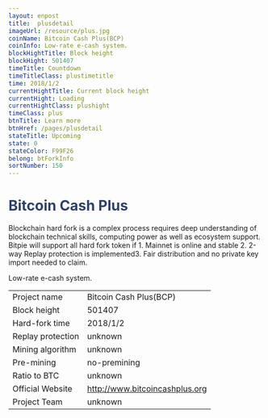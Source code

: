 ```yaml
---
layout: enpost
title:  plusdetail
imageUrl: /resource/plus.jpg
coinName: Bitcoin Cash Plus(BCP)
coinInfo: Low-rate e-cash system.
blockHightTitle: Block height
blockHight: 501407
timeTitle: Countdown
timeTitleClass: plustimetitle
time: 2018/1/2
currentHightTitle: Current block height
currentHight: Loading
currentHightClass: plushight
timeClass: plus
btnTitle: Learn more
btnHref: /pages/plusdetail
stateTitle: Upcoming
state: 0
stateColor: F99F26
belong: btForkInfo
sortNumber: 150
---
```

<h1 style="color: #2F416A">Bitcoin Cash Plus</h1>
<p class="summarytxt">Blockchain hard fork is a complex process requires deep understanding of blockchain technical skills, computing power as well as ecosystem support. Bitpie will support all hard fork token if 1. Mainnet is online and stable 2. 2-way Replay protection is implemented3. Fair distribution and no private key import needed to claim.
</p>
<p>Low-rate e-cash system.
</p>
<table class="center">
  <tbody>
    <tr>
        <td class="tablehalf">Project name</td>
        <td class="tablehalf">Bitcoin Cash Plus(BCP)</td>
    </tr>
    <tr>
        <td>Block height</td>
        <td>501407</td>
    </tr>
    <tr>
        <td>Hard-fork time</td>
        <td>2018/1/2</td>
    </tr>
    <tr>
        <td>Replay protection</td>
        <td>unknown</td>
    </tr>
    <tr>
        <td>Mining algorithm</td>
        <td>unknown</td>
    </tr>
    <tr>
        <td>Pre-mining</td>
        <td>no-premining</td>
    </tr>
    <tr>
        <td>Ratio to BTC</td>
        <td>unknown</td>
    </tr>
    <tr>
        <td>Official Website</td>
        <td><a href="http://www.bitcoincashplus.org/" target="_blank">http://www.bitcoincashplus.org</a></td>
    </tr>
    <tr>
        <td>Project Team</td>
        <td>unknown</td>
    </tr>
  </tbody>
</table>